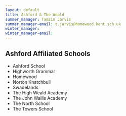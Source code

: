 ```yaml
---
layout: default
title: Ashford & The Weald
summer_manager: Tamzin Jarvis
summer_manager-email: t.jarvis@homewood.kent.sch.uk
winter_manager: 
winter_manager-email: 
---
```


## Ashford Affiliated Schools

- Ashford School
- Highworth Grammar
- Homewood
- Norton Knatchbull
- Swadelands
- The High Weald Academy
- The John Wallis Academy
- The North School
- The Towers School